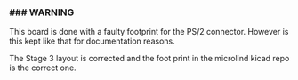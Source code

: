 ###  ### WARNING ###
This board is done with a faulty footprint for the PS/2 connector.
However is this kept like that for documentation reasons.

The Stage 3 layout is corrected and the foot print in the microlind kicad repo is the correct one.